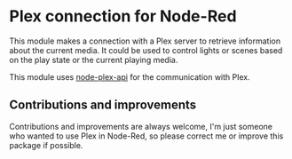 # Plex connection for Node-Red

This module makes a connection with a Plex server to retrieve information about the current media.
It could be used to control lights or scenes based on the play state or the current playing media.
 
This module uses [node-plex-api](https://github.com/phillipj/node-plex-api) for the communication with Plex.

## Contributions and improvements
Contributions and improvements are always welcome, I'm just someone who wanted to use Plex in Node-Red, 
so please correct me or improve this package if possible.